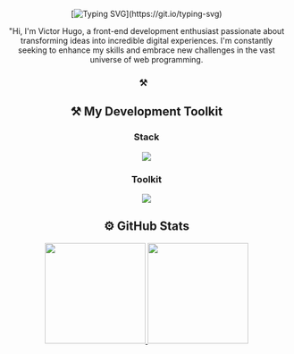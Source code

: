 <div align="center">

[![Typing SVG](https://readme-typing-svg.herokuapp.com?font=Fira+Code&pause=1000&color=61FFCA&center=true&random=false&width=535&lines=Heeey!+I'm+Victor+;Welcome+to+my+profile!)](https://git.io/typing-svg)


"Hi, I'm Victor Hugo, a front-end development enthusiast passionate about transforming ideas into incredible digital experiences. I'm constantly seeking to enhance my skills and embrace new challenges in the vast universe of web programming.
<br>
### ⚒&nbsp;&nbsp;&nbsp;

<p align="center">
  <h2>⚒ My Development Toolkit</h2>
  <h3>Stack</h3>
  <a href="https://skillicons.dev">
    <img src="https://skillicons.dev/icons?i=react,nextjs,typescript,nodejs,vite,tailwind,styledcomponents,jest" />
  </a>
  <h3>Toolkit</h3>
  <a href="https://skillicons.dev">
    <img src="https://skillicons.dev/icons?i=vercel,vscode,figma,powershell,md,git,github" />
  </a>
</p>

<div>
  <h2>⚙️ GitHub Stats</h2>
  <a href="https://github.com/vctrhugoop">
    <img loading="lazy" height="180em" src="https://github-readme-stats.vercel.app/api/top-langs/?username=vctrhugoop&theme=aura"/>
    <img loading="lazy" height="180em" src="https://github-readme-stats.vercel.app/api?username=vctrhugoop&theme=aura&show_icons=truee"/>
</div>

</div>

